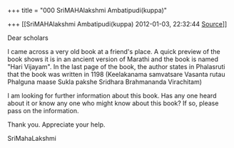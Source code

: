 +++
title = "000 SriMAHAlakshmi Ambatipudi(kuppa)"

+++
[[SriMAHAlakshmi Ambatipudi(kuppa)	2012-01-03, 22:32:44 [Source](https://groups.google.com/g/bvparishat/c/xGvHPM3HAqs)]]



Dear scholars

  

I came across a very old book at a friend's place. A quick preview of the book shows it is in an ancient version of Marathi and the book is named "Hari Vijayam". In the last page of the book, the author states in Phalasruti that the book was written in 1198 (Keelakanama samvatsare Vasanta rutau Phalguna maase Sukla pakshe Sridhara Brahmananda Virachitam)

  

I am looking for further information about this book. Has any one heard about it or know any one who might know about this book? If so, please pass on the information.

  

Thank you. Appreciate your help.

SriMahaLakshmi

  

